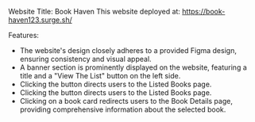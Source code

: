 Website Title: Book Haven
This website deployed at: https://book-haven123.surge.sh/


Features:

+ The website's design closely adheres to a provided Figma design, ensuring consistency and visual appeal.
+ A banner section is prominently displayed on the website, featuring a title and a "View The List" button on the left side.
+ Clicking the button directs users to the Listed Books page.
+ Clicking the button directs users to the Listed Books page.
+ Clicking on a book card redirects users to the Book Details page, providing comprehensive information about the selected book.